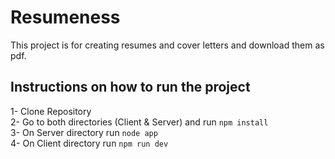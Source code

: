 # Resumeness

This project is for creating resumes and cover letters and download them as pdf.

## Instructions on how to run the project

1- Clone Repository  
2- Go to both directories (Client & Server) and run `npm install`  
3- On Server directory run `node app`  
4- On Client directory run `npm run dev`  
